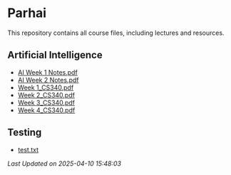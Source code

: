 # Parhai

This repository contains all course files, including lectures and resources.

## Artificial Intelligence

- [AI Week 1 Notes.pdf](./Artificial%20Intelligence/AI%20Week%201%20Notes.pdf)
- [AI Week 2 Notes.pdf](./Artificial%20Intelligence/AI%20Week%202%20Notes.pdf)
- [Week 1_CS340.pdf](./Artificial%20Intelligence/Week%201_CS340.pdf)
- [Week 2_CS340.pdf](./Artificial%20Intelligence/Week%202_CS340.pdf)
- [Week 3_CS340.pdf](./Artificial%20Intelligence/Week%203_CS340.pdf)
- [Week 4_CS340.pdf](./Artificial%20Intelligence/Week%204_CS340.pdf)

## Testing

- [test.txt](./testing/test.txt)

_Last Updated on 2025-04-10 15:48:03_





